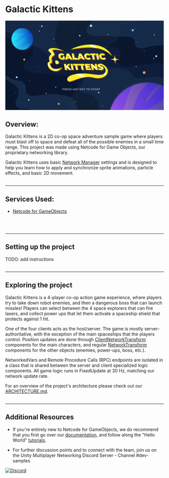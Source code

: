 # Galactic Kittens
![Banner](Documentation/Images/MainScreen.png)

<!--
> IGNORE THIS
> 
> __Current Readme: [ ] Template__:
> - Services being used
> - Setting up the project
> - Wiki with documentation from development team (more details, links to particular sections/scripts)
> - Images
> - Architecture doc
> -->
## Overview:
Galactic Kittens is a 2D co-op space adventure sample game where players must blast off to space and defeat all of the possible enemies in a small time range. This project was made using Netcode for Game Objects, our proprietary networking library. 

Galactic Kittens uses basic [Network Manager](https://docs-multiplayer.unity3d.com/docs/components/networkmanager) settings and is designed to help you learn how to apply and synchronize sprite animations, particle effects, and basic 2D movement.
<br>
<br>

---------------
## Services Used:
  * [Netcode for GameObjects](https://unity.com/products/netcode)
<br>
<br>

---------------
## Setting up the project
TODO: add instructions
<br>
<br>

---------------
## Exploring the project
Galactic Kittens is a 4-player co-op action game experience, where players try to take down robot enemies, and then a dangerous boss that can launch missles! Players can select between the 4 space explorers that can fire lasers, and collect power ups that let them activate a spaceship shield that protects against 1 hit.

One of the four clients acts as the host/server. The game is mostly server-authoritative, with the exception of the main spaceships that the players control. Position updates are done through [ClientNetworkTransform](https://docs-multiplayer.unity3d.com/docs/components/networktransform#clientnetworktransform) components for the main characters, and regular [NetworkTransform](https://docs-multiplayer.unity3d.com/docs/components/networktransform) components for the other objects (enemies, power-ups, boss, etc.).

NetworkedVars and Remote Procedure Calls (RPC) endpoints are isolated in a class that is shared between the server and client specialized logic components. All game logic runs in FixedUpdate at 30 Hz, matching our network update rate. 

For an overview of the project's architecture please check out our [ARCHITECTURE.md](ARCHITECTURE.md).
<br>
<br>

---------------
## Additional Resources
* If you're entirely new to Netcode for GameObjects, we do recommend that you first go over our [documentation](https://docs-multiplayer.unity3d.com/docs/getting-started/about), and follow along the "Hello World" [tutorials](https://docs-multiplayer.unity3d.com/docs/tutorials/helloworld/helloworldintro).

* For further discussion points and to connect with the team, join us on the Unity Multiplayer Networking Discord Server - Channel #dev-samples

[![Discord](https://img.shields.io/discord/449263083769036810.svg?label=discord&logo=discord&color=informational)](https://discord.gg/FM8SE9E)